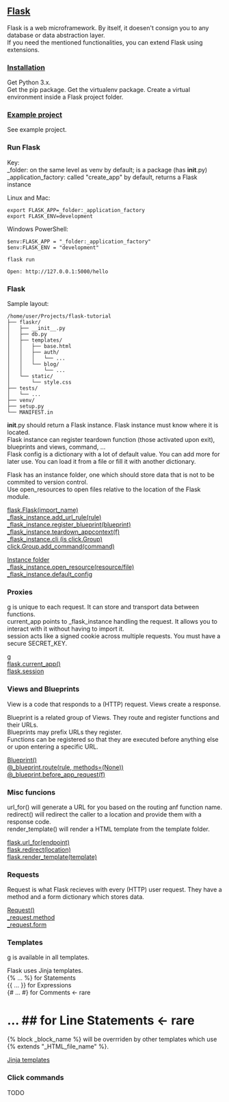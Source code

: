 ## [Flask](http://flask.pocoo.org/)

Flask is a web microframework. By itself, it doesen't consign you to any database or data abstraction layer.  
If you need the mentioned functionalities, you can extend Flask using extensions.  

### [Installation](http://flask.pocoo.org/docs/1.0/installation/#installation)

Get Python 3.x.  
Get the pip package.
Get the virtualenv package.
Create a virtual environment inside a Flask project folder.  

### [Example project]()

See example project.

### Run Flask

Key:  
_folder: on the same level as venv by default; is a package (has __init__.py)  
_application_factory: called "create_app" by default, returns a Flask instance  

Linux and Mac:  
```
export FLASK_APP=_folder:_application_factory
export FLASK_ENV=development
```

Windows PowerShell:  
```
$env:FLASK_APP = "_folder:_application_factory"
$env:FLASK_ENV = "development"
```

```
flask run

Open: http://127.0.0.1:5000/hello
```

### Flask

Sample layout:
```
/home/user/Projects/flask-tutorial
├── flaskr/
│   ├── __init__.py
│   ├── db.py
│   ├── templates/
│   │   ├── base.html
│   │   ├── auth/
│   │   │   └── ...
│   │   └── blog/
│   │       └── ...
│   └── static/
│       └── style.css
├── tests/
│   └── ...
├── venv/
├── setup.py
└── MANIFEST.in
```

__init__.py should return a Flask instance. Flask instance must know where it is located.  
Flask instance can register teardown function (those activated upon exit), blueprints and views, command, ...  
Flask config is a dictionary with a lot of default value. You can add more for later use. You can load it from a file or fill it with another dictionary.  

Flask has an instance folder, one which should store data that is not to be commited to version control.  
Use open_resources to open files relative to the location of the Flask module.  

[flask.Flask(import_name)](http://flask.pocoo.org/docs/1.0/api/#flask.Flask)  
[_flask_instance.add_url_rule(rule)](http://flask.pocoo.org/docs/1.0/api/#flask.Flask.add_url_rule)  
[_flask_instance.register_blueprint(blueprint)](http://flask.pocoo.org/docs/1.0/api/#flask.Flask.register_blueprint)  
[_flask_instance.teardown_appcontext(f)](http://flask.pocoo.org/docs/1.0/api/#flask.Flask.teardown_appcontext)  
[_flask_instance.cli (is click.Group)](http://flask.pocoo.org/docs/1.0/api/#flask.Flask.cli)  
[click.Group.add_command(command)](https://click.palletsprojects.com/en/7.x/api/#click.Group)  

[Instance folder](http://flask.pocoo.org/docs/1.0/config/#instance-folders)  
[_flask_instance.open_resource(resource/file)](http://flask.pocoo.org/docs/1.0/api/#flask.Flask.open_resource)  
[_flask_instance.default_config](http://flask.pocoo.org/docs/1.0/api/#flask.Flask.default_config)  

### Proxies

g is unique to each request. It can store and transport data between functions.  
current_app points to _flask_instance handling the request. It allows you to interact with it without having to import it.  
session acts like a signed cookie across multiple requests. You must have a secure SECRET_KEY.  

[g](http://flask.pocoo.org/docs/1.0/api/?highlight=g#flask.g)  
[flask.current_app()](http://flask.pocoo.org/docs/1.0/api/#flask.current_app)  
[flask.session](http://flask.pocoo.org/docs/1.0/api/?highlight=session#flask.session)  

### Views and Blueprints

View is a code that responds to a (HTTP) request. Views create a response.  

Blueprint is a related group of Views. They route and register functions and their URLs.  
Blueprints may prefix URLs they register.  
Functions can be registered so that they are executed before anything else or upon entering a specific URL.  

[Blueprint()](http://flask.pocoo.org/docs/1.0/api/#flask.Blueprint)  
[@_blueprint.route(rule, methods=(None))](http://flask.pocoo.org/docs/1.0/api/#flask.Blueprint.route)  
[@_blueprint.before_app_request(f)](http://flask.pocoo.org/docs/1.0/api/#flask.Blueprint.before_app_request)  

### Misc funcions

url_for() will generate a URL for you based on the routing anf function name.  
redirect() will redirect the caller to a location and provide them with a response code.  
render_template() will render a HTML template from the template folder.  

[flask.url_for(endpoint)](http://flask.pocoo.org/docs/1.0/api/#flask.url_for)  
[flask.redirect(location)](http://flask.pocoo.org/docs/1.0/api/#flask.redirect)  
[flask.render_template(template)](http://flask.pocoo.org/docs/1.0/api/#flask.render_template)   

### Requests

Request is what Flask recieves with every (HTTP) user request.
They have a method and a form dictionary which stores data.  

[Request()](http://flask.pocoo.org/docs/1.0/api/#flask.Request)  
[_request.method](http://flask.pocoo.org/docs/1.0/api/#flask.Request.method)  
[_request.form](http://flask.pocoo.org/docs/1.0/api/#flask.Request.form)  

### Templates

g is available in all templates.  

Flask uses Jinja templates.  
{% ... %} for Statements  
{{ ... }} for Expressions  
{# ... #} for Comments <- rare  
#  ... ## for Line Statements <- rare  

{% block _block_name %} will be overrriden by other templates which use {% extends "_HTML_file_name" %}.  

[Jinja templates](http://jinja.pocoo.org/docs/2.10/templates/)  

### Click commands

TODO